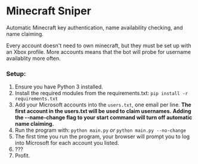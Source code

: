 # Minecraft Sniper
Automatic Minecraft key authentication, name availability checking, and name claiming.

Every account doesn't need to own minecraft, but they must be set up with an Xbox profile.
More accounts means that the bot will probe for username availablity more often.

### Setup:

1. Ensure you have Python 3 installed.
2. Install the required modules from the requirements.txt:
```pip install -r requirements.txt```
3. Add your Microsoft accounts into the `users.txt`, one email per line.
**The first account in the users.txt will be used to claim usernames.**
**Adding the --name-change flag to your start command will turn off automatic name claiming.**
3. Run the program with:
```python main.py``` *or* ```python main.py --no-change```
4. The first time you run the program, your browser will prompt you to log into Microsoft for each account you listed.
5. ???
6. Profit.